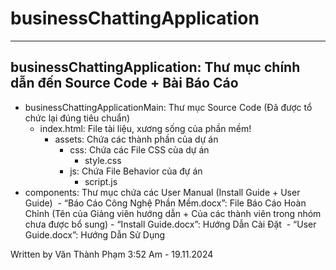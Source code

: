 # businessChattingApplication
---

## businessChattingApplication: Thư mục chính dẫn đến Source Code + Bài Báo Cáo
- businessChattingApplicationMain: Thư mục Source Code (Đã được tổ chức lại đúng tiêu chuẩn)
  - index.html: File tài liệu, xương sống của phần mềm!
      - assets: Chứa các thành phần của dự án
         - css: Chứa các File CSS của dự án
           - style.css
         - js: Chứa File Behavior của đự án
           - script.js
- ​components: Thư mục chứa các User Manual (Install Guide + User Guide)
​  - “Báo Cáo Công Nghệ Phần Mềm.docx”: File Báo Cáo Hoàn Chỉnh (Tên của Giảng viên hướng dẫn + Của các thành viên trong nhóm chưa được bổ sung)
  ​- “Install Guide.docx”: Hướng Dẫn Cài Đặt
​  - “User Guide.docx”: Hướng Dẫn Sử Dụng


Written by Văn Thành Phạm
3:52 Am - 19.11.2024
